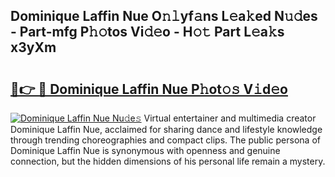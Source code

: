 ## Dominique Laffin Nue O𝚗𝚕yf𝚊ns L𝚎a𝚔ed N𝚞𝚍es - Part-mfg P𝚑𝚘tos Vi𝚍𝚎o - H𝚘𝚝 Part L𝚎a𝚔s x3yXm

# <h2><a href="http://kf1zp4b.oniu.top/?m=Dominique+Laffin+Nue">🔗👉 🔴 Dominique Laffin Nue P𝚑ot𝚘𝚜 V𝚒d𝚎o</a></h2>

[![Dominique Laffin Nue Nu𝚍e𝚜](https://i.imgur.com/0qMVB7G.gif)](http://kf1zp4b.oniu.top/?m=Dominique+Laffin+Nue)
Virtual entertainer and multimedia creator Dominique Laffin Nue, acclaimed for sharing dance and lifestyle knowledge through trending choreographies and compact clips. The public persona of Dominique Laffin Nue is synonymous with openness and genuine connection, but the hidden dimensions of his personal life remain a mystery.  
